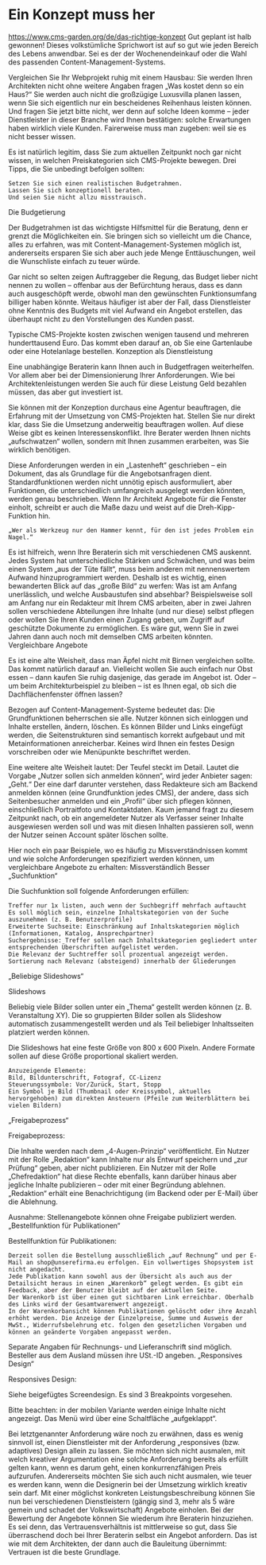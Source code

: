 # Ein Konzept muss her

https://www.cms-garden.org/de/das-richtige-konzept
Gut geplant ist halb gewonnen! Dieses volkstümliche Sprichwort ist auf so gut wie 
jeden Bereich des Lebens anwendbar. 
Sei es der der Wochenendeinkauf oder die Wahl des passenden Content-Management-Systems.

Vergleichen Sie Ihr Webprojekt ruhig mit einem Hausbau: Sie werden Ihren Architekten nicht ohne weitere Angaben fragen „Was kostet denn so ein Haus?“ Sie werden auch nicht die großzügige Luxusvilla planen lassen, wenn Sie sich eigentlich nur ein bescheidenes Reihenhaus leisten können. Und fragen Sie jetzt bitte nicht, wer denn auf solche Ideen komme – jeder Dienstleister in dieser Branche wird Ihnen bestätigen: solche Erwartungen haben wirklich viele Kunden. Fairerweise muss man zugeben: weil sie es nicht besser wissen.

Es ist natürlich legitim, dass Sie zum aktuellen Zeitpunkt noch gar nicht wissen, in welchen Preiskategorien sich CMS-Projekte bewegen. Drei Tipps, die Sie unbedingt befolgen sollten:

    Setzen Sie sich einen realistischen Budgetrahmen.
    Lassen Sie sich konzeptionell beraten.
    Und seien Sie nicht allzu misstrauisch.

Die Budgetierung

Der Budgetrahmen ist das wichtigste Hilfsmittel für die Beratung, denn er grenzt die Möglichkeiten ein. Sie bringen sich so vielleicht um die Chance, alles zu erfahren, was mit Content-Management-Systemen möglich ist, andererseits ersparen Sie sich aber auch jede Menge Enttäuschungen, weil die Wunschliste einfach zu teuer würde.

Gar nicht so selten zeigen Auftraggeber die Regung, das Budget lieber nicht nennen zu wollen – offenbar aus der Befürchtung heraus, dass es dann auch ausgeschöpft werde, obwohl man den gewünschten Funktionsumfang billiger haben könnte. Weitaus häufiger ist aber der Fall, dass Dienstleister ohne Kenntnis des Budgets mit viel Aufwand ein Angebot erstellen, das überhaupt nicht zu den Vorstellungen des Kunden passt.

Typische CMS-Projekte kosten zwischen wenigen tausend und mehreren hunderttausend Euro. Das kommt eben darauf an, ob Sie eine Gartenlaube oder eine Hotelanlage bestellen.
Konzeption als Dienstleistung

Eine unabhängige Beraterin kann Ihnen auch in Budgetfragen weiterhelfen. Vor allem aber bei der Dimensionierung Ihrer Anforderungen. Wie bei Architektenleistungen werden Sie auch für diese Leistung Geld bezahlen müssen, das aber gut investiert ist.

Sie können mit der Konzeption durchaus eine Agentur beauftragen, die Erfahrung mit der Umsetzung von CMS-Projekten hat. Stellen Sie nur direkt klar, dass Sie die Umsetzung anderweitig beauftragen wollen. Auf diese Weise gibt es keinen Interessenskonflikt. Ihre Berater werden Ihnen nichts „aufschwatzen“ wollen, sondern mit Ihnen zusammen erarbeiten, was Sie wirklich benötigen.

Diese Anforderungen werden in ein „Lastenheft“ geschrieben – ein Dokument, das als Grundlage für die Angebotsanfragen dient. Standardfunktionen werden nicht unnötig episch ausformuliert, aber Funktionen, die unterschiedlich umfangreich ausgelegt werden könnten, werden genau beschrieben. Wenn Ihr Architekt Angebote für die Fenster einholt, schreibt er auch die Maße dazu und weist auf die Dreh-Kipp-Funktion hin.

    „Wer als Werkzeug nur den Hammer kennt, für den ist jedes Problem ein Nagel.“

Es ist hilfreich, wenn Ihre Beraterin sich mit verschiedenen CMS auskennt. Jedes System hat unterschiedliche Stärken und Schwächen, und was beim einen System „aus der Tüte fällt“, muss beim anderen mit nennenswertem Aufwand hinzuprogrammiert werden. Deshalb ist es wichtig, einen bewanderten Blick auf das „große Bild“ zu werfen: Was ist am Anfang unerlässlich, und welche Ausbaustufen sind absehbar? Beispielsweise soll am Anfang nur ein Redakteur mit Ihrem CMS arbeiten, aber in zwei Jahren sollen verschiedene Abteilungen ihre Inhalte (und nur diese) selbst pflegen oder wollen Sie Ihren Kunden einen Zugang geben, um Zugriff auf geschützte Dokumente zu ermöglichen. Es wäre gut, wenn Sie in zwei Jahren dann auch noch mit demselben CMS arbeiten könnten.
Vergleichbare Angebote

Es ist eine alte Weisheit, dass man Äpfel nicht mit Birnen vergleichen sollte. Das kommt natürlich darauf an. Vielleicht wollen Sie auch einfach nur Obst essen – dann kaufen Sie ruhig dasjenige, das gerade im Angebot ist. Oder – um beim Architekturbeispiel zu bleiben – ist es Ihnen egal, ob sich die Dachflächenfenster öffnen lassen?

Bezogen auf Content-Management-Systeme bedeutet das: Die Grundfunktionen beherrschen sie alle. Nutzer können sich einloggen und Inhalte erstellen, ändern, löschen. Es können Bilder und Links eingefügt werden, die Seitenstrukturen sind semantisch korrekt aufgebaut und mit Metainformationen anreicherbar. Keines wird Ihnen ein festes Design vorschreiben oder wie Menüpunkte beschriftet werden.

Eine weitere alte Weisheit lautet: Der Teufel steckt im Detail. Lautet die Vorgabe „Nutzer sollen sich anmelden können“, wird jeder Anbieter sagen: „Geht.“ Der eine darf darunter verstehen, dass Redakteure sich am Backend anmelden können (eine Grundfunktion jedes CMS), der andere, dass sich Seitenbesucher anmelden und ein „Profil“ über sich pflegen können, einschließlich Portraitfoto und Kontaktdaten. Kaum jemand fragt zu diesem Zeitpunkt nach, ob ein angemeldeter Nutzer als Verfasser seiner Inhalte ausgewiesen werden soll und was mit diesen Inhalten passieren soll, wenn der Nutzer seinen Account später löschen sollte.

Hier noch ein paar Beispiele, wo es häufig zu Missverständnissen kommt und wie solche Anforderungen spezifiziert werden können, um vergleichbare Angebote zu erhalten:
Missverständlich 	Besser
„Suchfunktion“ 	

Die Suchfunktion soll folgende Anforderungen erfüllen:

    Treffer nur 1x listen, auch wenn der Suchbegriff mehrfach auftaucht
    Es soll möglich sein, einzelne Inhaltskategorien von der Suche auszunehmen (z. B. Benutzerprofile)
    Erweiterte Suchseite: Einschränkung auf Inhaltskategorien möglich (Informationen, Katalog, Ansprechpartner)
    Suchergebnisse: Treffer sollen nach Inhaltskategorien gegliedert unter entsprechenden Überschriften aufgelistet werden.
    Die Relevanz der Suchtreffer soll prozentual angezeigt werden. Sortierung nach Relevanz (absteigend) innerhalb der Gliederungen

„Beliebige Slideshows“ 	

Slideshows

Beliebig viele Bilder sollen unter ein „Thema“ gestellt werden können (z. B. Veranstaltung XY). Die so gruppierten Bilder sollen als Slideshow automatisch zusammengestellt werden und als Teil beliebiger Inhaltsseiten platziert werden können.

Die Slideshows hat eine feste Größe von 800 x 600 Pixeln. Andere Formate sollen auf diese Größe proportional skaliert werden.

    Anzuzeigende Elemente:
    Bild, Bildunterschrift, Fotograf, CC-Lizenz
    Steuerungssymbole: Vor/Zurück, Start, Stopp
    Ein Symbol je Bild (Thumbnail oder Kreissymbol, aktuelles hervorgehoben) zum direkten Ansteuern (Pfeile zum Weiterblättern bei vielen Bildern)

„Freigabeprozess“ 	

Freigabeprozess:

Die Inhalte werden nach dem „4-Augen-Prinzip“ veröffentlicht. Ein Nutzer mit der Rolle „Redaktion“ kann Inhalte nur als Entwurf speichern und „zur Prüfung“ geben, aber nicht publizieren. Ein Nutzer mit der Rolle „Chefredaktion“ hat diese Rechte ebenfalls, kann darüber hinaus aber jegliche Inhalte publizieren – oder mit einer Begründung ablehnen. „Redaktion“ erhält eine Benachrichtigung (im Backend oder per E-Mail) über die Ablehnung.

Ausnahme: Stellenangebote können ohne Freigabe publiziert werden.
„Bestellfunktion für Publikationen“ 	

Bestellfunktion für Publikationen:

    Derzeit sollen die Bestellung ausschließlich „auf Rechnung“ und per E-Mail an shop@unserefirma.eu erfolgen. Ein vollwertiges Shopsystem ist nicht angedacht.
    Jede Publikation kann sowohl aus der Übersicht als auch aus der Detailsicht heraus in einen „Warenkorb“ gelegt werden. Es gibt ein Feedback, aber der Benutzer bleibt auf der aktuellen Seite.
    Der Warenkorb ist über einen gut sichtbaren Link erreichbar. Oberhalb des Links wird der Gesamtwarenwert angezeigt.
    In der Warenkorbansicht können Publikationen gelöscht oder ihre Anzahl erhöht werden. Die Anzeige der Einzelpreise, Summe und Ausweis der MwSt., Widerrufsbelehrung etc. folgen den gesetzlichen Vorgaben und können an geänderte Vorgaben angepasst werden.

Separate Angaben für Rechnungs- und Lieferanschrift sind möglich. Besteller aus dem Ausland müssen ihre USt.-ID angeben.
„Responsives Design“ 	

Responsives Design:

Siehe beigefügtes Screendesign. Es sind 3 Breakpoints vorgesehen.

Bitte beachten: in der mobilen Variante werden einige Inhalte nicht angezeigt. Das Menü wird über eine Schaltfläche „aufgeklappt“.

Bei letztgenannter Anforderung wäre noch zu erwähnen, dass es wenig sinnvoll ist, einen Dienstleister mit der Anforderung „responsives (bzw. adaptives) Design allein zu lassen. Sie möchten sich nicht ausmalen, mit welch kreativer Argumentation eine solche Anforderung bereits als erfüllt gelten kann, wenn es darum geht, einen konkurrenzfähigen Preis aufzurufen. Andererseits möchten Sie sich auch nicht ausmalen, wie teuer es werden kann, wenn die Designerin bei der Umsetzung wirklich kreativ sein darf. Mit einer möglichst konkreten Leistungsbeschreibung können Sie nun bei verschiedenen Dienstleistern (gängig sind 3, mehr als 5 wäre gemein und schadet der Volkswirtschaft) Angebote einholen. Bei der Bewertung der Angebote können Sie wiederum ihre Beraterin hinzuziehen. Es sei denn, das Vertrauensverhältnis ist mittlerweise so gut, dass Sie überraschend doch bei Ihrer Beraterin selbst ein Angebot anfordern. Das ist wie mit dem Architekten, der dann auch die Bauleitung übernimmt: Vertrauen ist die beste Grundlage.